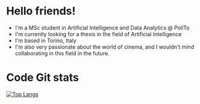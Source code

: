 # Hello friends!

* I'm a MSc student in Artificial Intelligence and Data Analytics @ PoliTo
* I'm currently looking for a thesis in the field of Artificial Intelligence
* I'm based in Torino, Italy
* I'm also very passionate about the world of cinema, and I wouldn't mind collaborating in this field in the future.

# Code Git stats

[![Top Langs](https://github-readme-stats.vercel.app/api/top-langs/?username=MatteMartini)](https://github.com/anuraghazra/github-readme-stats)
